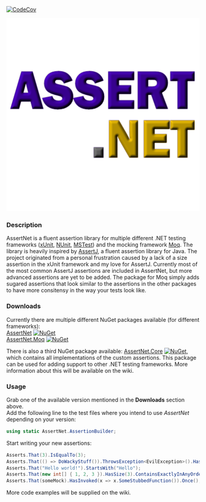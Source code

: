 [![CodeCov](https://codecov.io/gh/CptWesley/AssertNet/branch/master/graph/badge.svg)](https://codecov.io/gh/CptWesley/AssertNet/)

![AssertNet](https://raw.githubusercontent.com/CptWesley/AssertNet/master/logo.png)
### Description
AssertNet is a fluent assertion library for multiple different .NET testing frameworks ([xUnit](https://xunit.github.io/), [NUnit](http://nunit.org/), [MSTest](https://github.com/Microsoft/testfx)) and the mocking framework [Moq](https://github.com/Moq/moq4/). The library is heavily inspired by [AssertJ](http://joel-costigliola.github.io/assertj/), a fluent assertion library for Java. The project originated from a personal frustration caused by a lack of a size assertion in the xUnit framework and my love for AssertJ. Currently most of the most common AssertJ assertions are included in AssertNet, but more advanced assertions are yet to be added. The package for Moq simply adds sugared assertions that look similar to the assertions in the other packages to have more consitensy in the way your tests look like.

### Downloads
Currently there are multiple different NuGet packages available (for different frameworks):  
[AssertNet](https://www.nuget.org/packages/AssertNet/) [![NuGet](https://img.shields.io/nuget/v/AssertNet.svg)](https://www.nuget.org/packages/AssertNet/)  
[AssertNet.Moq](https://www.nuget.org/packages/AssertNet.Moq/) [![NuGet](https://img.shields.io/nuget/v/AssertNet.Moq.svg)](https://www.nuget.org/packages/AssertNet.Moq/)  
  
There is also a third NuGet package available: [AssertNet.Core](https://www.nuget.org/packages/AssertNet.Core/) [![NuGet](https://img.shields.io/nuget/v/AssertNet.Core.svg)](https://www.nuget.org/packages/AssertNet.Core/), which contains all implementations of the custom assertions. This package can be used for adding support to other .NET testing frameworks. More information about this will be available on the wiki.

### Usage
Grab one of the available version mentioned in the __Downloads__ section above.  
Add the following line to the test files where you intend to use _AssertNet_ depending on your version:  
```cs
using static AssertNet.AssertionBuilder;
```  

Start writing your new assertions:
```cs
Asserts.That(3).IsEqualTo(3);
Asserts.That(() => DoWackyStuff()).ThrowsException<EvilException>().HasMessage("Something bad went wrong.");
Asserts.That("Hello world!").StartsWith("Hello");
Asserts.That(new int[] { 1, 2, 3 }).HasSize(3).ContainsExactlyInAnyOrder(2, 3, 1);
Asserts.That(someMock).HasInvoked(x => x.SomeStubbedFunction()).Once();
```
More code examples will be supplied on the wiki.
